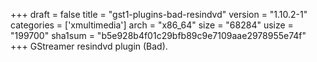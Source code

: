 +++
draft = false
title = "gst1-plugins-bad-resindvd"
version = "1.10.2-1"
categories = ['xmultimedia']
arch = "x86_64"
size = "68284"
usize = "199700"
sha1sum = "b5e928b4f01c29bfb89c9e7109aae2978955e74f"
+++
GStreamer resindvd plugin (Bad).
